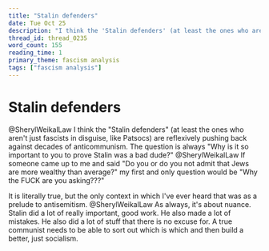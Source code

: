 ```yaml
---
title: "Stalin defenders"
date: Tue Oct 25
description: "I think the 'Stalin defenders' (at least the ones who aren't just fascists in disguise, like Patsocs) are reflexively pushing back against decades of..."
thread_id: thread_0235
word_count: 155
reading_time: 1
primary_theme: fascism analysis
tags: ["fascism analysis"]
---
```


# Stalin defenders

@SherylWeikalLaw I think the "Stalin defenders" (at least the ones who aren't just fascists in disguise, like Patsocs) are reflexively pushing back against decades of anticommunism. The question is always "Why is it so important to you to prove Stalin was a bad dude?" @SherylWeikalLaw If someone came up to me and said "Do you or do you not admit that Jews are more wealthy than average?" my first and only question would be "Why the FUCK are you asking???"

It is literally true, but the only context in which I've ever heard that was as a prelude to antisemitism. @SherylWeikalLaw As always, it's about nuance. Stalin did a lot of really important, good work. He also made a lot of mistakes. He also did a lot of stuff that there is no excuse for. A true communist needs to be able to sort out which is which and then build a better, just socialism.